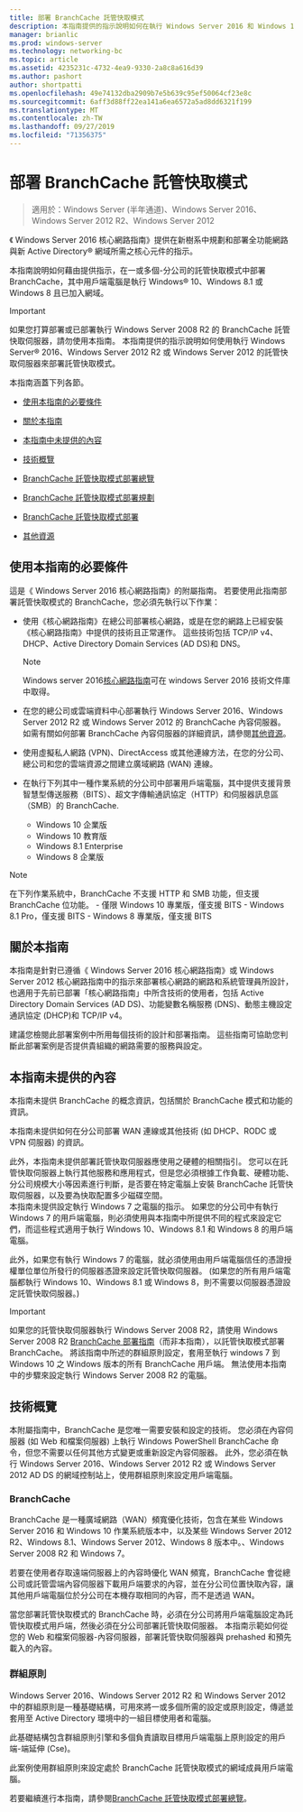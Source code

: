 ```yaml
---
title: 部署 BranchCache 託管快取模式
description: 本指南提供的指示說明如何在執行 Windows Server 2016 和 Windows 10 的電腦上，以託管快取模式部署 BranchCache。
manager: brianlic
ms.prod: windows-server
ms.technology: networking-bc
ms.topic: article
ms.assetid: 4235231c-4732-4ea9-9330-2a8c8a616d39
ms.author: pashort
author: shortpatti
ms.openlocfilehash: 49e74132dba2909b7e5b639c95ef50064cf23e8c
ms.sourcegitcommit: 6aff3d88ff22ea141a6ea6572a5ad8dd6321f199
ms.translationtype: MT
ms.contentlocale: zh-TW
ms.lasthandoff: 09/27/2019
ms.locfileid: "71356375"
---
```

# <a name="deploy-branchcache-hosted-cache-mode"></a>部署 BranchCache 託管快取模式

>適用於：Windows Server (半年通道)、Windows Server 2016、Windows Server 2012 R2、Windows Server 2012

《 Windows Server 2016 核心網路指南》提供在新樹系中規劃和部署全功能網路與新 Active Directory&reg; 網域所需之核心元件的指示。

本指南說明如何藉由提供指示，在一或多個\-分公司的託管快取模式中部署 BranchCache，其中用戶端電腦是執行 Windows&reg; 10、Windows 8.1 或 Windows 8 且已加入網域。

>[!IMPORTANT]
>如果您打算部署或已部署執行 Windows Server 2008 R2 的 BranchCache 託管快取伺服器，請勿使用本指南。 本指南提供的指示說明如何使用執行 Windows Server&reg; 2016、Windows Server 2012 R2 或 Windows Server 2012 的託管快取伺服器來部署託管快取模式。

本指南涵蓋下列各節。

- [使用本指南的必要條件](#bkmk_pre)

- [關於本指南](#bkmk_about)

- [本指南中未提供的內容](#bkmk_not)

- [技術概覽](#bkmk_tech)

- [BranchCache 託管快取模式部署總覽](2-Bc-Hcm-Deploy-Overview.md)

- [BranchCache 託管快取模式部署規劃](3-Bc-Hcm-Plan.md)

- [BranchCache 託管快取模式部署](4-Bc-Hcm-Deployment.md)

- [其他資源](11-Bc-Hcm-additional-resources.md)

## <a name="bkmk_pre"></a>使用本指南的必要條件

這是《 Windows Server 2016 核心網路指南》的附屬指南。 若要使用此指南部署託管快取模式的 BranchCache，您必須先執行以下作業：

- 使用《核心網路指南》在總公司部署核心網路，或是在您的網路上已經安裝《核心網路指南》中提供的技術且正常運作。 這些技術包括 TCP\/IP v4、DHCP、Active Directory Domain Services \(AD DS\)和 DNS。

    > [!NOTE]
    > Windows server 2016[核心網路指南](https://technet.microsoft.com/windows-server-docs/networking/core-network-guide/core-network-guide)可在 windows Server 2016 技術文件庫中取得。  

- 在您的總公司或雲端資料中心部署執行 Windows Server 2016、Windows Server 2012 R2 或 Windows Server 2012 的 BranchCache 內容伺服器。 如需有關如何部署 BranchCache 內容伺服器的詳細資訊，請參閱[其他資源](11-Bc-Hcm-additional-resources.md)。

- 使用虛擬私人網路 \(VPN\)、DirectAccess 或其他連線方法，在您的分公司、總公司和您的雲端資源之間建立廣域網路 \(WAN\) 連線。

- 在執行下列其中一種作業系統的分公司中部署用戶端電腦，其中提供支援背景智慧型傳送服務（BITS）、超文字傳輸通訊協定（HTTP）和伺服器訊息區（SMB）的 BranchCache.
    - Windows 10 企業版
    - Windows 10 教育版
    - Windows 8.1 Enterprise
    - Windows 8 企業版

> [!NOTE]
> 在下列作業系統中，BranchCache 不支援 HTTP 和 SMB 功能，但支援 BranchCache 位功能。
>     - 僅限 Windows 10 專業版，僅支援 BITS
>     - Windows 8.1 Pro，僅支援 BITS
>     - Windows 8 專業版，僅支援 BITS

## <a name="bkmk_about"></a>關於本指南

本指南是針對已遵循《 Windows Server 2016 核心網路指南》或 Windows Server 2012 核心網路指南中的指示來部署核心網路的網路和系統管理員所設計，也適用于先前已部署「核心網路指南」中所含技術的使用者，包括 Active Directory Domain Services \(AD DS\)、功能變數名稱服務 \(DNS\)、動態主機設定通訊協定 \(DHCP\)和 TCP\/IP v4。

建議您檢閱此部署案例中所用每個技術的設計和部署指南。 這些指南可協助您判斷此部署案例是否提供貴組織的網路需要的服務與設定。

## <a name="bkmk_not"></a>本指南未提供的內容

本指南未提供 BranchCache 的概念資訊，包括關於 BranchCache 模式和功能的資訊。  

本指南未提供如何在分公司部署 WAN 連線或其他技術 (如 DHCP、RODC 或 VPN 伺服器) 的資訊。

此外，本指南未提供部署託管快取伺服器應使用之硬體的相關指引。 您可以在託管快取伺服器上執行其他服務和應用程式，但是您必須根據工作負載、硬體功能、分公司規模大小等因素進行判斷，是否要在特定電腦上安裝 BranchCache 託管快取伺服器，以及要為快取配置多少磁碟空間。  
本指南未提供設定執行 Windows 7 之電腦的指示。 如果您的分公司中有執行 Windows 7 的用戶端電腦，則必須使用與本指南中所提供不同的程式來設定它們，而這些程式適用于執行 Windows 10、Windows 8.1 和 Windows 8 的用戶端電腦。
  
此外，如果您有執行 Windows 7 的電腦，就必須使用由用戶端電腦信任的憑證授權單位單位所發行的伺服器憑證來設定託管快取伺服器。 \(如果您的所有用戶端電腦都執行 Windows 10、Windows 8.1 或 Windows 8，則不需要以伺服器憑證設定託管快取伺服器。\) 
> [!IMPORTANT]
> 如果您的託管快取伺服器執行 Windows Server 2008 R2，請使用 Windows Server 2008 R2 [BranchCache 部署指南](https://technet.microsoft.com/library/ee649232(v=ws.10).aspx)（而非本指南），以託管快取模式部署 BranchCache。 將該指南中所述的群組原則設定，套用至執行 windows 7 到 Windows 10 之 Windows 版本的所有 BranchCache 用戶端。 無法使用本指南中的步驟來設定執行 Windows Server 2008 R2 的電腦。

## <a name="bkmk_tech"></a>技術概覽

本附屬指南中，BranchCache 是您唯一需要安裝和設定的技術。 您必須在內容伺服器 (如 Web 和檔案伺服器) 上執行 Windows PowerShell BranchCache 命令，但您不需要以任何其他方式變更或重新設定內容伺服器。 此外，您必須在執行 Windows Server 2016、Windows Server 2012 R2 或 Windows Server 2012 AD DS 的網域控制站上，使用群組原則來設定用戶端電腦。

### <a name="branchcache"></a>BranchCache

BranchCache 是一種廣域網路（WAN）頻寬優化技術，包含在某些 Windows Server 2016 和 Windows 10 作業系統版本中，以及某些 Windows Server 2012 R2、Windows 8.1、Windows Server 2012、Windows 8 版本中。、Windows Server 2008 R2 和 Windows 7。

若要在使用者存取遠端伺服器上的內容時優化 WAN 頻寬，BranchCache 會從總公司或託管雲端內容伺服器下載用戶端要求的內容，並在分公司位置快取內容，讓其他用戶端電腦位於分公司在本機存取相同的內容，而不是透過 WAN。

當您部署託管快取模式的 BranchCache 時，必須在分公司將用戶端電腦設定為託管快取模式用戶端，然後必須在分公司部署託管快取伺服器。 本指南示範如何從您的 Web 和檔案伺服器\-內容伺服器，部署託管快取伺服器與 prehashed 和預先載入的內容。

### <a name="group-policy"></a>群組原則

Windows Server 2016、Windows Server 2012 R2 和 Windows Server 2012 中的群組原則是一種基礎結構，可用來將一或多個所需的設定或原則設定，傳遞並套用至 Active Directory 環境中的一組目標使用者和電腦。 

此基礎結構包含群組原則引擎和多個負責讀取目標用戶端電腦上原則設定的用戶端\-端延伸 \(Cse\)。

此案例使用群組原則來設定處於 BranchCache 託管快取模式的網域成員用戶端電腦。

若要繼續進行本指南，請參閱[BranchCache 託管快取模式部署總覽](2-Bc-Hcm-Deploy-Overview.md)。
